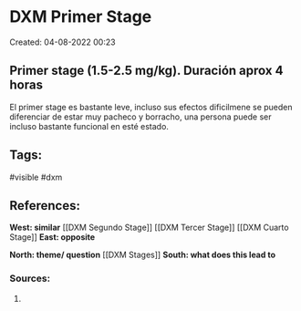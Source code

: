 # DXM Primer Stage

Created: 04-08-2022 00:23

## <span class="pink"> Primer stage (1.5-2.5 mg/kg). Duración aprox 4 horas </span>
El primer stage es bastante leve, incluso sus efectos dificilmene se pueden diferenciar de estar muy pacheco y borracho, una persona puede ser incluso bastante funcional en esté estado.

## <span class="orange"> **Tags:**</span>
<span class="tag"> #visible</span> <span class="tag"> #dxm </span> 

## <span class="green"> **References:**</span>
<span class="blue"> **West: similar** </span>
[[DXM Segundo Stage]]
[[DXM Tercer Stage]]
[[DXM Cuarto Stage]]
<span class="blue"> **East: opposite** </span>

<span class="blue"> **North: theme/ question** </span>
[[DXM Stages]]
<span class="blue"> **South: what does this lead to** </span>

### <span class="purple"> **Sources:**</span>
1.